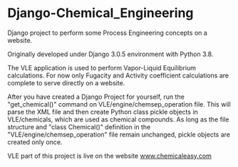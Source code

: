 # Django-Chemical_Engineering
Django project to perform some Process Engineering concepts on a website.

Originally developed under Django 3.0.5 environment with Python 3.8.

The VLE application is used to perform Vapor-Liquid Equilibrium calculations. 
For now only Fugacity and Activity coefficient calculations are complete to serve directly on a website. 

After you have created a Django Project for yourself, run the "get_chemical()" command on VLE/engine/chemsep_operation file.
This will parse the XML file and then create Python class pickle objects in VLE/chemicals, which are used as chemical compounds. As long as the file structure and "class Chemical()" definition in the "VLE/engine/chemsep_operation" file remain unchanged, pickle objects are created only once.

VLE part of this project is live on the website www.chemicaleasy.com 
